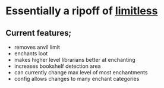 # Essentially a ripoff of [limitless](https://github.com/user11681/limitless)

## Current features;
 - removes anvil limit
 - enchants loot
 - makes higher level librarians better at enchanting
 - increases bookshelf detection area
 - can currently change max level of most enchantments
 - config allows changes to many enchant categories
